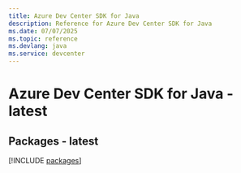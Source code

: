 ```yaml
---
title: Azure Dev Center SDK for Java
description: Reference for Azure Dev Center SDK for Java
ms.date: 07/07/2025
ms.topic: reference
ms.devlang: java
ms.service: devcenter
---
```

# Azure Dev Center SDK for Java - latest
## Packages - latest
[!INCLUDE [packages](dev-center-index.md)]